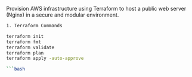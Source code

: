 Provision AWS infrastructure using Terraform to host a public web server (Nginx) in a secure and modular environment.


```bash
1. Terraform Commands

terraform init
terraform fmt
terraform validate
terraform plan
terraform apply -auto-approve

```bash

